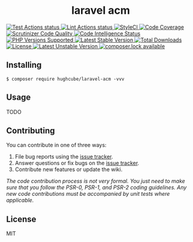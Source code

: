 <h1 align="center"> laravel acm </h1>

<p>
    <a href="https://github.com/hughcube-php/laravel-acm/actions?query=workflow%3ATest">
        <img src="https://github.com/hughcube-php/laravel-acm/workflows/Test/badge.svg" alt="Test Actions status">
    </a>
    <a href="https://github.com/hughcube-php/laravel-acm/actions?query=workflow%3ALint">
        <img src="https://github.com/hughcube-php/laravel-acm/workflows/Lint/badge.svg" alt="Lint Actions status">
    </a>
    <a href="https://styleci.io/repos/377066491">
        <img src="https://github.styleci.io/repos/377066491/shield?branch=master" alt="StyleCI">
    </a>
    <a href="https://scrutinizer-ci.com/g/hughcube-php/laravel-acm/?branch=master">
        <img src="https://scrutinizer-ci.com/g/hughcube-php/laravel-acm/badges/coverage.png?b=master" alt="Code Coverage">
    </a>
    <a href="https://scrutinizer-ci.com/g/hughcube-php/laravel-acm/?branch=master">
        <img src="https://scrutinizer-ci.com/g/hughcube-php/laravel-acm/badges/quality-score.png?b=master" alt="Scrutinizer Code Quality">
    </a> 
    <a href="https://scrutinizer-ci.com/g/hughcube-php/laravel-acm/?branch=master">
        <img src="https://scrutinizer-ci.com/g/hughcube-php/laravel-acm/badges/code-intelligence.svg?b=master" alt="Code Intelligence Status">
    </a>        
    <a href="https://github.com/hughcube-php/laravel-acm">
        <img src="https://img.shields.io/badge/php-%3E%3D%207.0-8892BF.svg" alt="PHP Versions Supported">
    </a>
    <a href="https://packagist.org/packages/hughcube/laravel-acm">
        <img src="https://poser.pugx.org/hughcube-php/laravel-acm/version" alt="Latest Stable Version">
    </a>
    <a href="https://packagist.org/packages/hughcube/laravel-acm">
        <img src="https://poser.pugx.org/hughcube-php/laravel-acm/downloads" alt="Total Downloads">
    </a>
    <a href="https://github.com/hughcube-php/laravel-acm/blob/master/LICENSE">
        <img src="https://img.shields.io/badge/license-MIT-428f7e.svg" alt="License">
    </a>
    <a href="https://packagist.org/packages/hughcube/laravel-acm">
        <img src="https://poser.pugx.org/hughcube-php/laravel-acm/v/unstable" alt="Latest Unstable Version">
    </a>
    <a href="https://packagist.org/packages/hughcube/laravel-acm">
        <img src="https://poser.pugx.org/hughcube-php/laravel-acm/composerlock" alt="composer.lock available">
    </a>
</p>

## Installing

```shell
$ composer require hughcube/laravel-acm -vvv
```

## Usage

TODO

## Contributing

You can contribute in one of three ways:

1. File bug reports using the [issue tracker](https://github.com/hughcube-php/package/issues).
2. Answer questions or fix bugs on the [issue tracker](https://github.com/hughcube-php/package/issues).
3. Contribute new features or update the wiki.

_The code contribution process is not very formal. You just need to make sure that you follow the PSR-0, PSR-1, and PSR-2 coding guidelines. Any new code contributions must be accompanied by unit tests where applicable._

## License

MIT